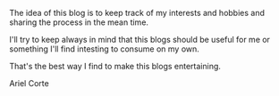 The idea of this blog is to keep track of my interests and hobbies and sharing the process in the mean time.

I'll try to keep always in mind that this blogs should be useful for me or something I'll find intesting to consume on my own.

That's the best way I find to make this blogs entertaining.

Ariel Corte
